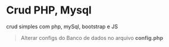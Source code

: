 # Crud PHP, Mysql

crud simples com php, mySql, bootstrap e JS 

> Alterar configs do Banco de dados no arquivo **config.php** 